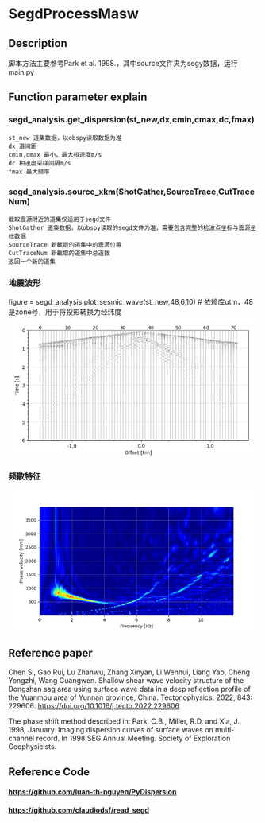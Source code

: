 # SegdProcessMasw
## Description
脚本方法主要参考Park et al. 1998.，其中source文件夹为segy数据，运行main.py
## Function parameter explain
### segd_analysis.get_dispersion(st_new,dx,cmin,cmax,dc,fmax)
```
st_new 道集数据，以obspy读取数据为准
dx 道间距
cmin,cmax 最小，最大相速度m/s
dc 相速度采样间隔m/s
fmax 最大频率
```
### segd_analysis.source_xkm(ShotGather,SourceTrace,CutTraceNum)
```
截取震源附近的道集仅适用于segd文件
ShotGather 道集数据，以obspy读取的segd文件为准，需要包含完整的检波点坐标与震源坐标数据
SourceTrace 新截取的道集中的震源位置
CutTraceNum 新截取的道集中总道数
返回一个新的道集
```
###

### 地震波形
figure = segd_analysis.plot_sesmic_wave(st_new,48,6,10) # 依赖库utm，48是zone号，用于将投影转换为经纬度
![alt text](./00000001.00000192.segd.png)

### 频散特征
![alt text](./00000001.00000192.jpg)


## Reference paper
Chen Si, Gao Rui, Lu Zhanwu, Zhang Xinyan, Li Wenhui, Liang Yao, Cheng Yongzhi, Wang Guangwen. Shallow shear wave velocity structure of the Dongshan sag area using surface wave data in a deep reflection profile of the Yuanmou area of Yunnan province, China. Tectonophysics. 2022, 843: 229606. https://doi.org/10.1016/j.tecto.2022.229606 

The phase shift method described in: Park, C.B., Miller, R.D. and Xia, J., 1998, January. Imaging dispersion curves of surface waves on multi-channel record. In 1998 SEG Annual Meeting. Society of Exploration Geophysicists.

## Reference Code
#### https://github.com/luan-th-nguyen/PyDispersion
#### https://github.com/claudiodsf/read_segd
